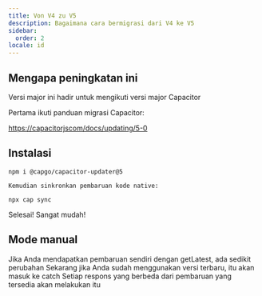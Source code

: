 ```yaml
---
title: Von V4 zu V5
description: Bagaimana cara bermigrasi dari V4 ke V5
sidebar:
  order: 2
locale: id
---
```


## Mengapa peningkatan ini

Versi major ini hadir untuk mengikuti versi major Capacitor

Pertama ikuti panduan migrasi Capacitor:

[https://capacitorjscom/docs/updating/5-0](https://capacitorjscom/docs/updating/5-0/)

## Instalasi

`npm i @capgo/capacitor-updater@5`

`Kemudian sinkronkan pembaruan kode native:`

`npx cap sync`

Selesai! Sangat mudah!

## Mode manual

Jika Anda mendapatkan pembaruan sendiri dengan getLatest, ada sedikit perubahan
Sekarang jika Anda sudah menggunakan versi terbaru, itu akan masuk ke catch
Setiap respons yang berbeda dari pembaruan yang tersedia akan melakukan itu